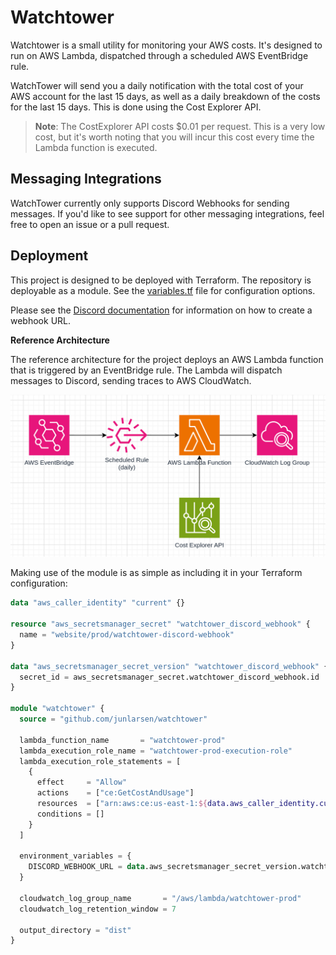 # Watchtower

Watchtower is a small utility for monitoring your AWS costs. It's designed to run on AWS Lambda, dispatched through a
scheduled AWS EventBridge rule.

WatchTower will send you a daily notification with the total cost of your AWS account for the last 15 days, as well as a
daily breakdown of the costs for the last 15 days. This is done using the Cost Explorer API.

> **Note**: The CostExplorer API costs $0.01 per request. This is a very low cost, but it's worth noting that you will
> incur this cost every time the Lambda function is executed.

## Messaging Integrations

WatchTower currently only supports Discord Webhooks for sending messages. If you'd like to see support for other
messaging integrations, feel free to open an issue or a pull request.

## Deployment

This project is designed to be deployed with Terraform. The repository is deployable as a module. See the
[variables.tf](variables.tf) file for configuration options.

Please see the [Discord documentation][discord-webhook] for information on how to create a webhook URL.

**Reference Architecture**

The reference architecture for the project deploys an AWS Lambda function that is triggered by an EventBridge rule. The
Lambda will dispatch messages to Discord, sending traces to AWS CloudWatch.

![Reference Architecture](docs/reference-architecture.png)

Making use of the module is as simple as including it in your Terraform configuration:

```terraform
data "aws_caller_identity" "current" {}

resource "aws_secretsmanager_secret" "watchtower_discord_webhook" {
  name = "website/prod/watchtower-discord-webhook"
}

data "aws_secretsmanager_secret_version" "watchtower_discord_webhook" {
  secret_id = aws_secretsmanager_secret.watchtower_discord_webhook.id
}

module "watchtower" {
  source = "github.com/junlarsen/watchtower"

  lambda_function_name       = "watchtower-prod"
  lambda_execution_role_name = "watchtower-prod-execution-role"
  lambda_execution_role_statements = [
    {
      effect     = "Allow"
      actions    = ["ce:GetCostAndUsage"]
      resources  = ["arn:aws:ce:us-east-1:${data.aws_caller_identity.current.account_id}:/GetCostAndUsage"]
      conditions = []
    }
  ]

  environment_variables = {
    DISCORD_WEBHOOK_URL = data.aws_secretsmanager_secret_version.watchtower_discord_webhook.secret_string
  }

  cloudwatch_log_group_name       = "/aws/lambda/watchtower-prod"
  cloudwatch_log_retention_window = 7

  output_directory = "dist"
}
```

[discord-webhook]: https://support.discord.com/hc/en-us/articles/228383668-Intro-to-Webhooks
